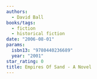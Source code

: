 ```yaml
---
authors:
  - David Ball
books/tags:
  - fiction
  - historical fiction
date: "2006-08-01"
params:
  isbn13: "9780440236689"
  year: "2001"
star_rating: 0
title: Empires Of Sand - A Novel
---
```


<!--more-->
